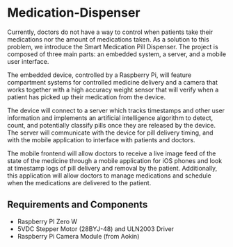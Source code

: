 # Medication-Dispenser
Currently, doctors do not have a way to control when patients take their medications nor the amount of medications taken. As a solution to this problem, we introduce the Smart Medication Pill Dispenser. The project is composed of three main parts: an embedded system, a server, and a mobile user interface.
 
The embedded device, controlled by a Raspberry Pi, will feature compartment systems for controlled medicine delivery and a camera that works together with a high accuracy weight sensor that will verify when a patient has picked up their medication from the device.
 
The device will connect to a server which tracks timestamps and other user information and implements an artificial intelligence algorithm to detect, count, and potentially classify pills once they are released by the device. The server will communicate with the device for pill delivery timing, and with the mobile application to interface with patients and doctors.

The mobile frontend will allow doctors to receive a live image feed of the state of the medicine through a mobile application for iOS phones and look at timestamp logs of pill delivery and removal by the patient. Additionally, this application will allow doctors to manage medications and schedule when the medications are delivered to the patient. 

## Requirements and Components 
+ Raspberry PI Zero W
+ 5VDC Stepper Motor (28BYJ-48) and ULN2003 Driver
+ Raspberry Pi Camera Module (from Aokin)

